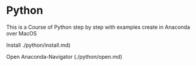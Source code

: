 # Python
This is a Course of Python step by step with examples create in Anaconda over MacOS

Install ./python/install.md)

Open Anaconda-Navigator (./python/open.md)
